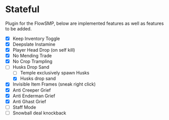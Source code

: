 # Stateful

Plugin for the FlowSMP, below are implemented features as well as features to be added.

- [x] Keep Inventory Toggle
- [x] Deepslate Instamine
- [x] Player Head Drop (on self kill)
- [x] No Mending Trade
- [x] No Crop Trampling
- [ ] Husks Drop Sand
  - [ ] Temple exclusively spawn Husks
  - [x] Husks drop sand
- [x] Invisible Item Frames (sneak right click)
- [x] Anti Creeper Grief
- [x] Anti Enderman Grief
- [x] Anti Ghast Grief
- [ ] Staff Mode
- [ ] Snowball deal knockback